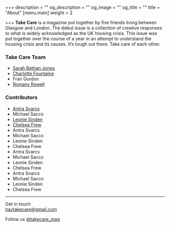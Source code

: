+++
description = ""
og_description = ""
og_image = ""
og_title = ""
title = "About"
[menu.main]
weight = 2

+++
**Take Care** is a magazine put together by five friends living between Glasgow and London. The debut issue is a collection of creative responses to what is widely acknowledged as the UK housing crisis. This issue was put together over the course of a year in an attempt to understand the housing crisis and its causes. It’s tough out there. Take care of each other.

### Take Care Team

* [Sarah Bethan Jones](https://www.instagram.com/sbj_____/)
* [Charlotte Fountaine](http://www.charlottefountaine.com/)
* Fran Gordon
* [Romany Rowell](http://www.romanyrowell.com/)

### Contributors

<ul id="contributors-list">
  <li><a href="http://www.antra-svarcs.com/">Antra Svarcs</a></li>
  <li>Michael Sacco</li>
  <li><a href="http://www.leoniesinden.com/">Leonie Sinden</a></li>
  <li><a href="https://www.instagram.com/chelseafrew/">Chelsea Frew</a></li>
  <li>Antra Svarcs</li>
  <li>Michael Sacco</li>
  <li>Leonie Sinden</li>
  <li>Chelsea Frew</li>
  <li>Antra Svarcs</li>
  <li>Michael Sacco</li>
  <li>Leonie Sinden</li>
  <li>Chelsea Frew</li>
  <li>Antra Svarcs</li>
  <li>Michael Sacco</li>
  <li>Leonie Sinden</li>
  <li>Chelsea Frew</li>
</ul>

***

Get in touch  
[haytakecare@gmail.com](mailto:haytakecare@gmail.com)

Follow us [@takecare_mag](https://instagram.com/takecare_mag)
